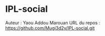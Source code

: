 # IPL-social

Auteur : Yaou Addou Marouan
URL du repos : https://github.com/Mugi3d2y/IPL-social.git
